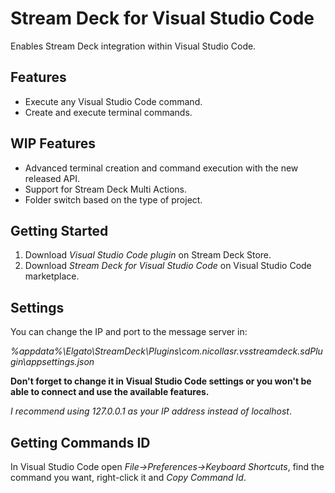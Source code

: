 # Stream Deck for Visual Studio Code

Enables Stream Deck integration within Visual Studio Code.

## Features

- Execute any Visual Studio Code command.
- Create and execute terminal commands.

## WIP Features

- Advanced terminal creation and command execution with the new released API.
- Support for Stream Deck Multi Actions.
- Folder switch based on the type of project.

## Getting Started

1. Download _Visual Studio Code plugin_ on Stream Deck Store.
2. Download _Stream Deck for Visual Studio Code_ on Visual Studio Code marketplace.

## Settings

You can change the IP and port to the message server in:

_%appdata%\Elgato\StreamDeck\Plugins\com.nicollasr.vsstreamdeck.sdPlugin\appsettings.json_

**Don't forget to change it in Visual Studio Code settings or you won't be able to connect and use the available features.**

_I recommend using 127.0.0.1 as your IP address instead of localhost_.

## Getting Commands ID

In Visual Studio Code open _File->Preferences->Keyboard Shortcuts_, find the command you want, right-click it and _Copy Command Id_.
